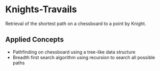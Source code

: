 # Knights-Travails
Retrieval of the shortest path on a chessboard to a point by Knight.
## Applied Concepts
- Pathfinding on chessboard using a tree-like data structure
- Breadth first search algorithm using recursion to search all possible paths


